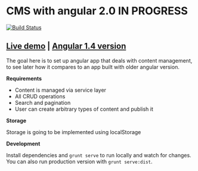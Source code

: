 # CMS with angular 2.0 IN PROGRESS

[![Build Status](https://travis-ci.org/ivarprudnikov/cms-angular-2.0.svg?branch=master)](https://travis-ci.org/ivarprudnikov/cms-angular-2.0)

## [Live demo](http://ivarprudnikov.github.io/cms-angular-2.0) | [Angular 1.4 version](https://github.com/ivarprudnikov/cms-angular-1.4)

The goal here is to set up angular app that deals with content management, to see later how it compares
to an app built with older angular version.

**Requirements**

- Content is managed via service layer
- All CRUD operations
- Search and pagination
- User can create arbitrary types of content and publish it

**Storage**

Storage is going to be implemented using localStorage

**Development**

Install dependencies and `grunt serve` to run locally and watch for changes.
You can also run production version with `grunt serve:dist`.





